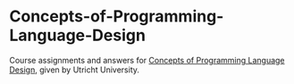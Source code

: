 # Concepts-of-Programming-Language-Design
Course assignments and answers for [Concepts of Programming Language Design](https://www.cs.uu.nl/docs/vakken/mcpd/2021/website/index.html), given by Utricht University.
